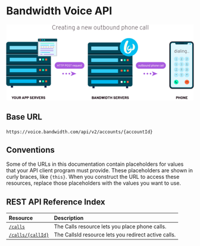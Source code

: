 # Bandwidth Voice API

![creating call](../../images/create_call.png)

## Base URL
`https://voice.bandwidth.com/api/v2/accounts/{accountId}`

## Conventions
Some of the URLs in this documentation contain placeholders for values that your API client program must provide. These placeholders are shown in curly braces, like `{this}`. When you construct the URL to access these resources, replace those placeholders with the values you want to use.

## REST API Reference Index

| Resource                                                              | Description                                                                                                                                                                                                                                                                                                                                                                                                                                                                                                                                                                                                                                                                                                                                                                                                                                        |
|:----------------------------------------------------------------------|:---------------------------------------------------------------------------------------------------------------------------------------------------------------------------------------------------------------------------------------------------------------------------------------------------------------------------------------------------------------------------------------------------------------------------------------------------------------------------------------------------------------------------------------------------------------------------------------------------------------------------------------------------------------------------------------------------------------------------------------------------------------------------------------------------------------------------------------------------|
| [`/calls`](calls/postCalls.md)                                            | The Calls resource lets you place phone calls. |
| [`/calls/{callId}`](calls/postCallsCallId.md)                                            | The CallsId resource lets you redirect active calls. |
